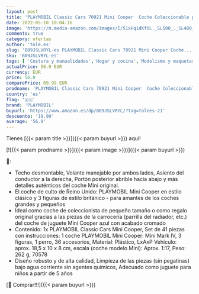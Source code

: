 ```yaml
---
layout: post
title: 'PLAYMOBIL Classic Cars 70921 Mini Cooper  Coche Coleccionable para Adultos y Coche de Juguete para niños  A Partir de 5 a 99 años'
date: 2022-05-10 10:04:16
image: 'https://m.media-amazon.com/images/I/51xHq1dKfOL._SL500_._SL400_.jpg'
comments: true
category: ofertas
author: 'tole.es'
slug: 'B09JSLVRYL-es PLAYMOBIL Classic Cars 70921 Mini Cooper Coche...'
sku: 'B09JSLVRYL-es'
tags: [ 'Costura y manualidades','Hogar y cocina','Modelismo y maquetas','Modelos a escala','Modelos prefabricados a escala de vehículos de motor','Modelos prefabricados y de molde fundido','playmobil','🇪🇸', ]
actualPrice: 56.0 EUR
currency: EUR
price: 56.0
comparePrice: 69.99 EUR
prodname: 'PLAYMOBIL Classic Cars 70921 Mini Cooper  Coche Coleccionable para Adultos y Coche de Juguete para niños  A Partir de 5 a 99 años'
country: 'es'
flag: '🇪🇸'
brand: 'PLAYMOBIL'
buyurl: 'https://www.amazon.es/dp/B09JSLVRYL/?tag=tolees-21'
descuento: '19.99'
average: '56.0'
---
```


Tienes [{{< param title >}}]({{< param buyurl >}}) aqui!

[![{{< param prodname >}}]({{< param image >}})]({{< param buyurl >}})

🔎:

- Techo desmontable, Volante manejable por ambos lados, Asiento del conductor a la derecha, Portón posterior abrible hacia abajo y más detalles auténticos del coche Mini original.
- El coche de culto de Reino Unido: PLAYMOBIL Mini Cooper en estilo clásico y 3 figuras de estilo británico - para amantes de los coches grandes y pequeños
- Ideal como coche de coleccionista de pequeño tamaño o como regalo original gracias a las piezas de la carrocería (parrilla del radiador, etc.) del coche de juguete Mini Cooper azul con acabado cromado
- Contenido: 1x PLAYMOBIL Classic Cars Mini Cooper, Set de 41 piezas con instrucciones: 1 coche PLAYMOBIL Mini Cooper: Mini Mark IV, 3 figuras, 1 perro, 36 accesorios, Material: Plástico, LxAxP Vehículo: aprox. 18,5 x 10 x 8 cm, escala (coche modelo Mini): Aprox. 1:17, Peso: 262 g, 70578
- Diseño robusto y de alta calidad, Limpieza de las piezas (sin pegatinas) bajo agua corriente sin agentes químicos, Adecuado como juguete para niños a partir de 5 años

[🛒 Comprar!!!]({{< param buyurl >}})
